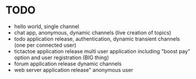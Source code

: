 TODO
====

* hello world, single channel
* chat app, anonymous, dynamic channels (live creation of topics)
* todo application release, authentication,
dynamic transient channels (one per connected user)
* tictactoe application release multi user application
including "boost pay" option and user registration (BIG thing)
* forum application release dynamic channels
* web server application release" anonymous user
